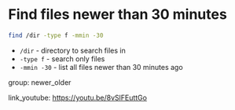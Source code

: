 # Find files newer than 30 minutes

```bash
find /dir -type f -mmin -30
```

- `/dir` - directory to search files in
- `-type f` - search only files
- `-mmin -30` - list all files newer than 30 minutes ago

group: newer_older


link_youtube: https://youtu.be/8vSlFEuttGo
